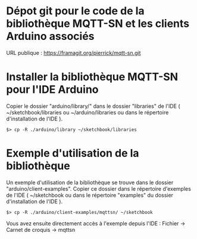 Dépot git pour le code de la bibliothèque MQTT-SN et les clients Arduino associés
=====================

URL publique : https://framagit.org/pierrick/mqtt-sn.git


# Installer la bibliothèque MQTT-SN pour l'IDE Arduino

Copier le dossier "arduino/library/" dans le dossier "libraries" de l'IDE ( ~/sketchbook/libraries ou ~/arduino/libraries ou dans le répertoire d'installation de l'IDE ).

	$> cp -R ./arduino/library ~/sketchbook/libraries

# Exemple d'utilisation de la bibliothèque

Un exemple d'utilisation de la bibliothèque se trouve dans le dossier "arduino/client-examples".
Copier ce dossier dans le répertoire d'exemples de l'IDE ( ~/sketchbook ou dans le répertoire "examples" du dossier d'installation de l'IDE ).

	$> cp -R ./arduino/client-examples/mqttsn/ ~/sketchbook

Vous avez ensuite directement accès à l'exemple depuis l'IDE : Fichier -> Carnet de croquis -> mqttsn

